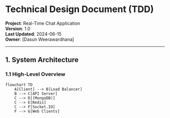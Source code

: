 # Technical Design Document (TDD)
**Project**: Real-Time Chat Application  
**Version**: 1.0  
**Last Updated**: 2024-06-15  
**Owner**: [Dasun Weerawardhana]  

---

## 1. System Architecture

### 1.1 High-Level Overview
```mermaid
flowchart TD
    A[Client] --> B[Load Balancer]
    B --> C[API Server]
    C --> D[(MongoDB)]
    C --> E[Redis]
    C --> F[Socket.IO]
    F --> G[Web Clients]

